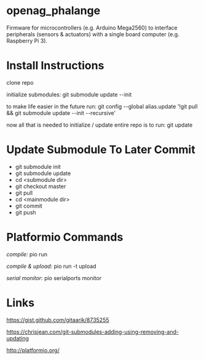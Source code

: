 # openag_phalange
Firmware for microcontrollers (e.g. Arduino Mega2560) to interface peripherals (sensors &amp; actuators) with a single board computer (e.g. Raspberry Pi 3).

# Install Instructions
clone repo

initialize submodules: git submodule update --init

to make life easier in the future run: git config --global alias.update '!git pull && git submodule update --init --recursive'

now all that is needed to initialize / update entire repo is to run: git update


# Update Submodule To Later Commit
* git submodule init
* git submodule update
* cd \<submodule dir\>
* git checkout master
* git pull
* cd \<mainmodule dir\>
* git commit
* git push

# Platformio Commands
*compile:* pio run

*compile & upload:* pio run -t upload

*serial monitor:* pio serialports monitor

# Links
https://gist.github.com/gitaarik/8735255

https://chrisjean.com/git-submodules-adding-using-removing-and-updating

http://platformio.org/
